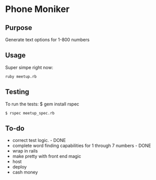 Phone Moniker
=============

Purpose
-------
 Generate text options for 1-800 numbers


Usage
-----

Super simpe right now:

    ruby meetup.rb


Testing
-------

To run the tests:
	$ gem install rspec

    $ rspec meetup_spec.rb



To-do
-----
* correct test logic. - DONE
* complete word finding capabilities for 1 through 7 numbers - DONE
* wrap in rails
* make pretty with front end magic
* host
* deploy
* cash money
